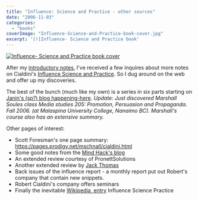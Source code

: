 ```yaml
---
title: "Influence: Science and Practice - other sources"
date: "2006-11-03"
categories: 
  - "books"
coverImage: "Influence-Science-and-Practice-book-cover.jpg"
excerpt: '[![Influence- Science and Practice book'
---
```


[![Influence- Science and Practice book cover](src/content/blog/influence_scien/images/Influence-Science-and-Practice-book-cover.jpg)](https://www.amazon.com/gp/product/0321011473/&tag=notesfromatoo-20)

After my [introductory notes](/blog/influence_why_a), I've received a few inquires about more notes on Cialdini's [Influence Science and Practice](external:https://www.amazon.com/gp/product/0321011473/&tag=notesfromatoo-20). So I dug around on the web and offer up my discoveries.

The best of the bunch (much like my own) is a series in six parts starting on [Janin's (sp?) blog happening-here](external:https://happening-here.blogspot.com/2006/01/surrounded-by-weapons-of-influence.html). _Update: Just discovered Marshall Soules class Media studies 205: Promotion, Persuasion and Propaganda. Fall 2006. (at Malaspina University College, Nanaimo BC). Marshall's course also has an extensive summary._

Other pages of interest:

- Scott Foresman's one page summary: https://pages.prodigy.net/mschnall/cialdini.html
- Some good notes from the [Mind Hack's blog](external:https://www.mindhacks.com/blog/2006/02/influence_by_robert)
- An extended review courtesy of PronettSolutions
- Another extended review by [Jack Thomas](external:https://jackthomas.livejournal.com/104831.html)
- Back issues of the influence report - a monthly report put out Robert's company that contain new snippets.
- Robert Cialdini's company offers seminars
- Finally the inevitable [Wikipedia  entry](external:https://en.wikipedia.org/wiki/Influence_Science_and_Practice) Influence Science Practice
